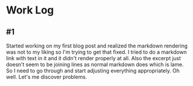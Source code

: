 # Work Log

## #1

Started working on my first blog post and realized the markdown rendering was
not to my liking so I'm trying to get that fixed. I tried to do a markdown link
with text in it and it didn't render properly at all. Also the excerpt just
doesn't seem to be joining lines as normal markdown does which is lame. So I
need to go through and start adjusting everything appropriately. Oh well. Let's
me discover problems.
